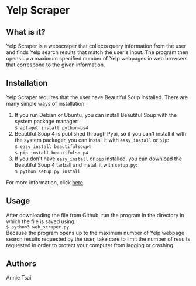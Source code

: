 Yelp Scraper
============

What is it?
-----------

Yelp Scraper is a webscraper that collects query information from the user
and finds Yelp search results that match the user's input. The program then
opens up a maximum specified number of Yelp webpages in web browsers that
correspond to the given information.

Installation
------------

Yelp Scraper requires that the user have Beautiful Soup installed. There are
many simple ways of installation:

1. If you run Debian or Ubuntu, you can install Beautiful Soup with the system
package manager:  
    `$ apt-get install python-bs4`
2. Beautiful Soup 4 is published through Pypi, so if you can't install it with
the system packager, you can install it with `easy_install` or `pip`:  
    `$ easy_install beautifulsoup4`  
    `$ pip install beautifulsoup4`
3. If you don't have `easy_install` or `pip` installed, you can [download](https://www.crummy.com/software/BeautifulSoup/bs4/download/4.0/)
the Beautiful Soup 4 tarball and install it with `setup.py`:  
    `$ python setup.py install`

For more information, click [here](https://www.crummy.com/software/BeautifulSoup/bs4/doc/).

Usage
-----

After downloading the file from Github, run the program in the directory in
which the file is saved using:  
    `$ python3 web_scraper.py`  
Because the program opens up to the maximum number of Yelp webpage search
results requested by the user, take care to limit the number of results
requested in order to protect your computer from lagging or crashing. 

Authors
-------

Annie Tsai

